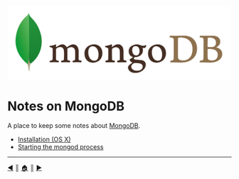 <img src="README/img/logo.png" width="500" />

# Notes on MongoDB
A place to keep some notes about [MongoDB][1].

* [Installation (OS X)][2]
* [Starting the mongod process][3]


---
[:arrow_backward:][back] ║ [:house:][home] ║ [:arrow_forward:][next]

<!-- navigation -->
[home]: #
[back]: #
[next]: README/installing.md

<!-- links -->
[1]: https://www.mongodb.org/
[2]: README/installing.md
[3]: README/starting_mongod.md
